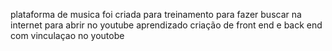 plataforma de musica
foi criada para treinamento 
para fazer buscar na internet para abrir no youtube 
aprendizado 
criação de front end e back end
com vinculaçao no youtobe 

